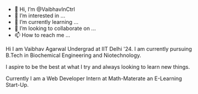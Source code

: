 - 👋 Hi, I’m @VaibhavInCtrl
- 👀 I’m interested in ...
- 🌱 I’m currently learning ...
- 💞️ I’m looking to collaborate on ...
- 📫 How to reach me ...

<!---
VaibhavInCtrl/VaibhavInCtrl is a ✨ special ✨ repository because its `README.md` (this file) appears on your GitHub profile.
You can click the Preview link to take a look at your changes.
--->



Hi I am Vaibhav Agarwal Undergrad at IIT Delhi '24. I am currently pursuing B.Tech in Biochemical Engineering and Niotechnology.

I aspire to be the best at what I try and always looking to learn new things.

Currently I am a Web Developer Intern at Math-Materate an E-Learning Start-Up.
